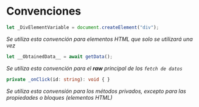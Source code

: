# Convenciones

```ts
let _DivElementVariable = document.createElement("div");
```
_Se utiliza esta convención para elementos HTML que solo se utilizará una vez_

```ts
let __ObtainedData__ = await getData();
```
_Se utiliza esta convención para el **raw** principal de los `fetch de datos`_

```ts
private _onClick(id: string): void { }
```
_Se utiliza esta convensión para los métodos privados, excepto para las propiedades o bloques (elementos HTML)_